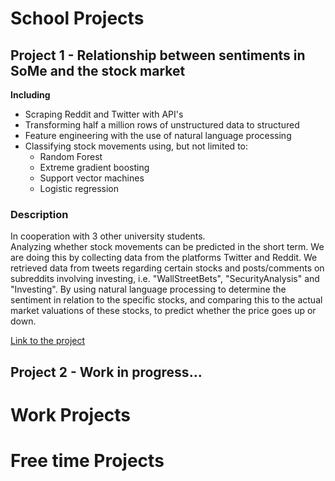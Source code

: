 # School Projects

## Project 1 - Relationship between sentiments in SoMe and the stock market 

**Including**
  - Scraping Reddit and Twitter with API's
  - Transforming half a million rows of unstructured data to structured
  - Feature engineering with the use of natural language processing
  - Classifying stock movements using, but not limited to:
    - Random Forest
    - Extreme gradient boosting
    - Support vector machines
    - Logistic regression

### Description
In cooperation with 3 other university students.   
Analyzing whether stock movements can be predicted in the short term. We are doing this by collecting data from the platforms Twitter and Reddit. We retrieved data from tweets regarding certain stocks and posts/comments on subreddits involving investing, i.e. "WallStreetBets", "SecurityAnalysis" and "Investing". By using natural language processing to determine the sentiment in relation to the specific stocks, and comparing this to the actual market valuations of these stocks, to predict whether the price goes up or down.


[Link to the project](https://github.com/DataScienceProjectUni/PredictStockusingRedditandTwitter) 



## Project 2 - Work in progress...


# Work Projects




# Free time Projects


